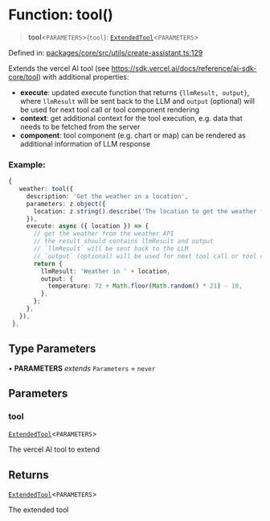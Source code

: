 # Function: tool()

> **tool**\<`PARAMETERS`\>(`tool`): [`ExtendedTool`](../type-aliases/ExtendedTool.md)\<`PARAMETERS`\>

Defined in: [packages/core/src/utils/create-assistant.ts:129](https://github.com/GeoDaCenter/openassistant/blob/a1bcfdf89aac2d64b3bda9cf92b96ead076def28/packages/core/src/utils/create-assistant.ts#L129)

Extends the vercel AI tool (see https://sdk.vercel.ai/docs/reference/ai-sdk-core/tool) with additional properties:

- **execute**: updated execute function that returns `{llmResult, output}`, where `llmResult` will be sent back to the LLM and `output` (optional) will be used for next tool call or tool component rendering
- **context**: get additional context for the tool execution, e.g. data that needs to be fetched from the server 
- **component**: tool component (e.g. chart or map) can be rendered as additional information of LLM response

### Example: 

```ts
{
   weather: tool({
     description: 'Get the weather in a location',
     parameters: z.object({
       location: z.string().describe('The location to get the weather for'),
     }),
     execute: async ({ location }) => {
       // get the weather from the weather API
       // the result should contains llmResult and output
       // `llmResult` will be sent back to the LLM
       // `output` (optional) will be used for next tool call or tool component rendering
       return {
         llmResult: 'Weather in ' + location,
         output: {
           temperature: 72 + Math.floor(Math.random() * 21) - 10,
         },
       };
     },
   }),
 },
```

## Type Parameters

• **PARAMETERS** *extends* `Parameters` = `never`

## Parameters

### tool

[`ExtendedTool`](../type-aliases/ExtendedTool.md)\<`PARAMETERS`\>

The vercel AI tool to extend

## Returns

[`ExtendedTool`](../type-aliases/ExtendedTool.md)\<`PARAMETERS`\>

The extended tool
